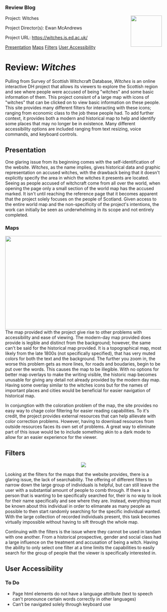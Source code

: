### Review Blog
<img align="right" height="100" width="100" src="https://raw.githubusercontent.com/goldentoad12/matthew-freeman-CNU/main/images/witches.png">

Project: Witches

Project Director(s): Ewan McAndrews

Project URL: <https://witches.is.ed.ac.uk/>

[Presentation](##presentation) [Maps](###maps) [Filters](##filters) [User Accessibility](##user-accessibility)

# Review: *Witches*

Pulling from Survey of Scottish Witchcraft Database, *Witches* is an online interactive DH project that allows its viewers to explore the Scottish region and see where people were accused of being "witches" and some basic information of them. This project consisnt of a large map with icons of "witches" that can be clicked on to view basic information on these people. This site provides many different filters for interacting with these icons; ranging from economic class to the job these people had. To add further context, it provides both a modern and historical map to help and identify some places that may no longer be in existence. Many different accessibility options are included ranging from text resizing, voice commands, and keyboard controls.

## Presentation

One glaring issue from its beginning comes with the self-identification of the website. *Witches*, as the name implies, gives historical data and graphic representation on accused witches, with the drawback being that it doesn't explicitly specify the area in which the witches it presents are located. Seeing as people accused of witchcraft come from all over the world, when opening the page only a small section of the world map has the accused marked. It isn't until reaching the reference page that it becomes apparent that the project solely focuses on the people of Scotland. Given access to the entire world map and the non-specificity of the project's intentions, the work can initially be seen as underwhelming in its scope and not entirely completed. 

### Maps

<img align="left" src="https://raw.githubusercontent.com/goldentoad12/matthew-freeman-CNU/ad6145aec3ece9f62cd79800993834c43ff7f727/images/22.png" width="600" height="300">
The map provided with the project give rise to other problems with accessibility and ease of viewing. The modern-day map provided does provide is legible and distinct from the background; however, the same can't be said for the historical map provided. It is a topographical map, most likely from the late 1800s (not specifically specified), that has very muted colors for both the text and the background. The further you zoom in, the worse this problem gets as more lines, for roads and boudaries, begin to be put over the words. This causes the map to be illegible. With no options for better map overlays to make the writing visible, the historic map becomes unusable for giving any detail not already provided by the modern day map. Having some overlay similar to the witches icons but for the names of important places and cities would be beneficial for easier navigation of historical map.

In conjungtion with the coloration problem of the map, the site provides no easy way to chage color filtering for easier reading capabilities. To it's credit, the project provides external resources that can help allievate with color correction problems. However, having to download resources from outside resources faces its own set of problems. A great way to eliminate part of this issue would be to include something akin to a dark mode to allow for an easier experience for the viewer.

## Filters

<p align="center">
  <img src="https://raw.githubusercontent.com/goldentoad12/matthew-freeman-CNU/main/images/filter.png">
</p>
  
Looking at the filters for the maps that the website provides, there is a glaring issue, the lack of searchability. The offering of different filters to narrow down the large group of individuals is helpful, but can still leave the user with a substantial amount of people to comb through. If there is a person that is wanting to be specifically searched for, their is no way to look for their name specifically and see where they are. Instead, everything must be known about this individual in order to elimanate as many people as possible to then start randomly searching for the specific individual wanted. With the large collection of recorded individuals present, this task becomes virtually impossible without having to sift through the whole map.

Continuing with the filters is the issue where they cannot be used in tandam with one another. From a historical prospective, gender and social class had a large influence on the treatment and accusation of being a witch. Having the ability to only select one filter at a time limits the capabilities to easily search for the group of people that the viewer is specifically interested in.

## User Accessibility

### To Do
- Page html elements do not have a language attribute (text to speech can't pronounce certain words correctly in other languages)
- Can’t be navigated solely through keyboard use
